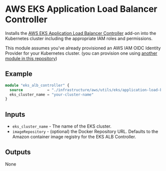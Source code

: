 # AWS EKS Application Load Balancer Controller

Installs the [AWS EKS Application Load Balancer Controller](https://docs.aws.amazon.com/eks/latest/userguide/aws-load-balancer-controller.html) add-on into the Kubernetes cluster including the appropriate IAM roles and permissions.

This module assumes you've already provisioned an AWS IAM OIDC Identity Provider for your Kubernetes cluster. (you can provision one using [another module in this repository](../../iam/eks-oidc-identity-provider))

## Example

```terraform
module "eks_alb_controller" {
  source           = "./infrastructure/aws/utils/eks/application-load-balancer-controller"
  eks_cluster_name = "your-cluster-name"
}
```

## Inputs

* `eks_cluster_name` - The name of the EKS cluster.
* `imageRepository` - (optional) the Docker Repository URL. Defaults to the Amazon container image registry for the EKS ALB Controller.

## Outputs

None